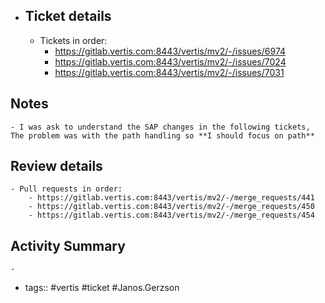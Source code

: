 - ## Ticket details
	- Tickets in order:
		- https://gitlab.vertis.com:8443/vertis/mv2/-/issues/6974
		- https://gitlab.vertis.com:8443/vertis/mv2/-/issues/7024
		- https://gitlab.vertis.com:8443/vertis/mv2/-/issues/7031
## Notes
	- I was ask to understand the SAP changes in the following tickets, The problem was with the path handling so **I should focus on path**
## Review details
	- Pull requests in order:
		- https://gitlab.vertis.com:8443/vertis/mv2/-/merge_requests/441
		- https://gitlab.vertis.com:8443/vertis/mv2/-/merge_requests/450
		- https://gitlab.vertis.com:8443/vertis/mv2/-/merge_requests/454
## Activity Summary
	-
- tags:: #vertis #ticket #Janos.Gerzson